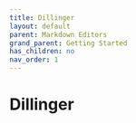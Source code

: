 ```yaml
---
title: Dillinger
layout: default
parent: Markdown Editors
grand_parent: Getting Started
has_children: no
nav_order: 1
---
```


# Dillinger